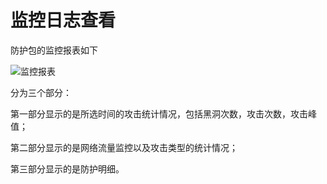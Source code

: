 # 监控日志查看

防护包的监控报表如下

![监控报表](https://github.com/jdcloudcom/cn/blob/Anti-DDoS/image/Basic%20Anti-DDos/report.png)

分为三个部分：

第一部分显示的是所选时间的攻击统计情况，包括黑洞次数，攻击次数，攻击峰值；

第二部分显示的是网络流量监控以及攻击类型的统计情况；

第三部分显示的是防护明细。
